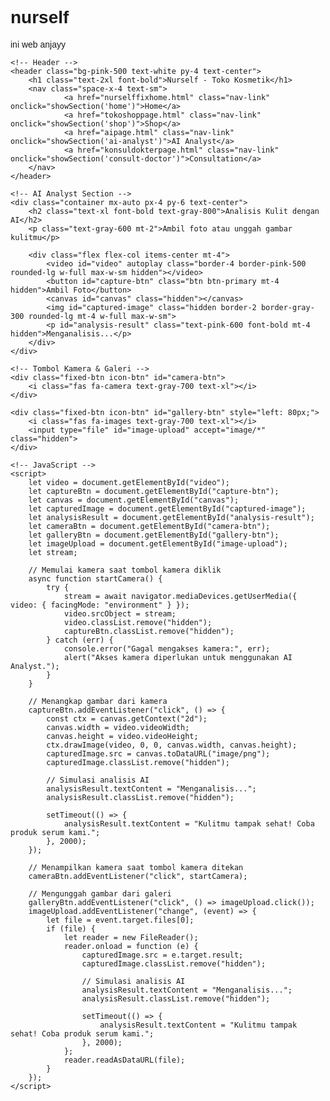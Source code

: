 # nurself
ini web anjayy
<!DOCTYPE html>
<html lang="id">
<head>
    <meta charset="UTF-8">
    <meta name="viewport" content="width=device-width, initial-scale=1.0, maximum-scale=1.0, user-scalable=no">
    <title>Nurself - Toko Kosmetik</title>
    <script src="https://cdn.tailwindcss.com"></script>
    <link rel="stylesheet" href="https://cdnjs.cloudflare.com/ajax/libs/font-awesome/5.15.3/css/all.min.css">
    <style>
        body { font-family: 'Arial', sans-serif; }
        .hidden { display: none; }
        .btn { padding: 12px 24px; border-radius: 30px; font-weight: bold; transition: 0.3s; }
        .btn-primary { background-color: #ff4081; color: white; }
        .btn-primary:hover { background-color: #e60073; }
        .icon-btn { width: 50px; height: 50px; border-radius: 50%; display: flex; align-items: center; justify-content: center; }
        .fixed-btn { position: fixed; bottom: 20px; left: 20px; background-color: white; box-shadow: 0px 4px 6px rgba(0, 0, 0, 0.1); }
    </style>
</head>
<body class="bg-gray-100">

    <!-- Header -->
    <header class="bg-pink-500 text-white py-4 text-center">
        <h1 class="text-2xl font-bold">Nurself - Toko Kosmetik</h1>
        <nav class="space-x-4 text-sm">
                <a href="nurselffixhome.html" class="nav-link" onclick="showSection('home')">Home</a>
                <a href="tokoshoppage.html" class="nav-link" onclick="showSection('shop')">Shop</a>
                <a href="aipage.html" class="nav-link" onclick="showSection('ai-analyst')">AI Analyst</a>
                <a href="konsuldokterpage.html" class="nav-link" onclick="showSection('consult-doctor')">Consultation</a>
        </nav>
    </header>

    <!-- AI Analyst Section -->
    <div class="container mx-auto px-4 py-6 text-center">
        <h2 class="text-xl font-bold text-gray-800">Analisis Kulit dengan AI</h2>
        <p class="text-gray-600 mt-2">Ambil foto atau unggah gambar kulitmu</p>

        <div class="flex flex-col items-center mt-4">
            <video id="video" autoplay class="border-4 border-pink-500 rounded-lg w-full max-w-sm hidden"></video>
            <button id="capture-btn" class="btn btn-primary mt-4 hidden">Ambil Foto</button>
            <canvas id="canvas" class="hidden"></canvas>
            <img id="captured-image" class="hidden border-2 border-gray-300 rounded-lg mt-4 w-full max-w-sm">
            <p id="analysis-result" class="text-pink-600 font-bold mt-4 hidden">Menganalisis...</p>
        </div>
    </div>

    <!-- Tombol Kamera & Galeri -->
    <div class="fixed-btn icon-btn" id="camera-btn">
        <i class="fas fa-camera text-gray-700 text-xl"></i>
    </div>

    <div class="fixed-btn icon-btn" id="gallery-btn" style="left: 80px;">
        <i class="fas fa-images text-gray-700 text-xl"></i>
        <input type="file" id="image-upload" accept="image/*" class="hidden">
    </div>

    <!-- JavaScript -->
    <script>
        let video = document.getElementById("video");
        let captureBtn = document.getElementById("capture-btn");
        let canvas = document.getElementById("canvas");
        let capturedImage = document.getElementById("captured-image");
        let analysisResult = document.getElementById("analysis-result");
        let cameraBtn = document.getElementById("camera-btn");
        let galleryBtn = document.getElementById("gallery-btn");
        let imageUpload = document.getElementById("image-upload");
        let stream;

        // Memulai kamera saat tombol kamera diklik
        async function startCamera() {
            try {
                stream = await navigator.mediaDevices.getUserMedia({ video: { facingMode: "environment" } });
                video.srcObject = stream;
                video.classList.remove("hidden");
                captureBtn.classList.remove("hidden");
            } catch (err) {
                console.error("Gagal mengakses kamera:", err);
                alert("Akses kamera diperlukan untuk menggunakan AI Analyst.");
            }
        }

        // Menangkap gambar dari kamera
        captureBtn.addEventListener("click", () => {
            const ctx = canvas.getContext("2d");
            canvas.width = video.videoWidth;
            canvas.height = video.videoHeight;
            ctx.drawImage(video, 0, 0, canvas.width, canvas.height);
            capturedImage.src = canvas.toDataURL("image/png");
            capturedImage.classList.remove("hidden");

            // Simulasi analisis AI
            analysisResult.textContent = "Menganalisis...";
            analysisResult.classList.remove("hidden");

            setTimeout(() => {
                analysisResult.textContent = "Kulitmu tampak sehat! Coba produk serum kami.";
            }, 2000);
        });

        // Menampilkan kamera saat tombol kamera ditekan
        cameraBtn.addEventListener("click", startCamera);

        // Mengunggah gambar dari galeri
        galleryBtn.addEventListener("click", () => imageUpload.click());
        imageUpload.addEventListener("change", (event) => {
            let file = event.target.files[0];
            if (file) {
                let reader = new FileReader();
                reader.onload = function (e) {
                    capturedImage.src = e.target.result;
                    capturedImage.classList.remove("hidden");

                    // Simulasi analisis AI
                    analysisResult.textContent = "Menganalisis...";
                    analysisResult.classList.remove("hidden");

                    setTimeout(() => {
                        analysisResult.textContent = "Kulitmu tampak sehat! Coba produk serum kami.";
                    }, 2000);
                };
                reader.readAsDataURL(file);
            }
        });
    </script>

</body>
</html>
